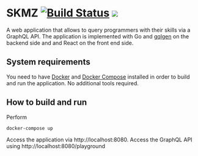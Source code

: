SKMZ [![Build Status](https://travis-ci.com/Shpota/skmz.svg?branch=master)](https://travis-ci.com/Shpota/skmz) [![](https://img.shields.io/codecov/c/github/Shpota/skmz?color=green&logo=test%20coverage)](https://codecov.io/gh/Shpota/skmz)
====

A web application that allows to query programmers
with their skills via a GraphQL API. The application
is implemented with Go and 
[gqlgen](https://github.com/99designs/gqlgen) on the
backend side and and React on the front end side.

## System requirements 
You need to have [Docker](https://www.docker.com) and
[Docker Compose](https://docs.docker.com/compose/)
installed in order to build and run the application.
No additional tools required.

## How to build and run
Perform 
```shell script
docker-compose up
```
Access the application via http://localhost:8080.
Access the GraphQL API using 
http://localhost:8080/playground 
